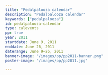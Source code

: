 ```yaml
---
title: "Pedalpalooza calendar"
description: "Pedalpalooza calendar"
keywords: ["pedalpalooza"]
id: pedalpalooza-calendar
type: calevents
pp: true
year: 2011
startdate: June 9, 2011
enddate: June 26, 2011
daterange: June 9–26, 2011
banner-image: "/images/pp/pp2011-banner.png"
poster-image: "/images/pp/pp2011.jpg"

---
```

